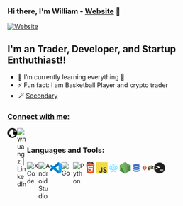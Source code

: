 ### Hi there, I'm William - [Website] 👋

[![Website](https://img.shields.io/website?label=whuangz.xyz&style=for-the-badge&url=https%3A%2F%2Fwhuangz.xyz)](https://whuangz.xyz)

## I'm an Trader, Developer, and Startup Enthuthiast!!

- 🌱 I’m currently learning everything 🤣
- ⚡ Fun fact: I am Basketball Player and crypto trader
- 🪄 <a href="https://github.com/WHuangz88"/> Secondary

### Connect with me:

[<img align="left" alt="whuangz.com" width="22px" src="https://raw.githubusercontent.com/iconic/open-iconic/master/svg/globe.svg" />][Website]
[<img align="left" alt="whuangz | LinkedIn" width="22px" src="https://cdn.jsdelivr.net/npm/simple-icons@v3/icons/linkedin.svg" />][Linkedin]

<br />

### Languages and Tools:

<img align="left" alt="XCode" width="26px" src="https://developer.apple.com/design/human-interface-guidelines/macos/images/app-icon-realistic-materials_2x.png" />
<img align="left" alt="Android Studio" width="26px" src="https://upload.wikimedia.org/wikipedia/commons/e/e3/Android_Studio_Icon_%282014-2019%29.svg" />
<img align="left" alt="Visual Studio Code" width="26px" src="https://raw.githubusercontent.com/github/explore/80688e429a7d4ef2fca1e82350fe8e3517d3494d/topics/visual-studio-code/visual-studio-code.png" />
<img align="left" alt="Go" width="26px" src="https://raw.githubusercontent.com/jmnote/z-icons/master/svg/go.svg" />
<img align="left" alt="Python" width="26px" src="https://raw.githubusercontent.com/jmnote/z-icons/master/svg/python.svg" />
<img align="left" alt="HTML5" width="26px" src="https://raw.githubusercontent.com/github/explore/80688e429a7d4ef2fca1e82350fe8e3517d3494d/topics/html/html.png" />
<img align="left" alt="JavaScript" width="26px" src="https://raw.githubusercontent.com/github/explore/80688e429a7d4ef2fca1e82350fe8e3517d3494d/topics/javascript/javascript.png" />
<img align="left" alt="React" width="26px" src="https://raw.githubusercontent.com/github/explore/80688e429a7d4ef2fca1e82350fe8e3517d3494d/topics/react/react.png" />
<img align="left" alt="Node.js" width="26px" src="https://raw.githubusercontent.com/github/explore/80688e429a7d4ef2fca1e82350fe8e3517d3494d/topics/nodejs/nodejs.png" />
<img align="left" alt="SQL" width="26px" src="https://raw.githubusercontent.com/github/explore/80688e429a7d4ef2fca1e82350fe8e3517d3494d/topics/sql/sql.png" />
<img align="left" alt="Git" width="26px" src="https://raw.githubusercontent.com/github/explore/80688e429a7d4ef2fca1e82350fe8e3517d3494d/topics/git/git.png" />
<img align="left" alt="Terminal" width="26px" src="https://raw.githubusercontent.com/github/explore/80688e429a7d4ef2fca1e82350fe8e3517d3494d/topics/terminal/terminal.png" />

<br />
<br />

[website]: https://whuangz.xyz
[linkedin]: https://linkedin.com/in/whuangz
[github]: https://github.com/WHuangz88
